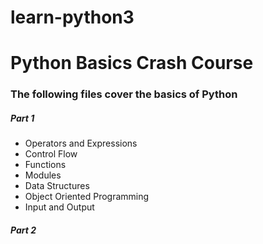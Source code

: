# learn-python3
<h1>Python Basics Crash Course</h1>
<h3>The following files cover the basics of Python</h3>
<h5>Part 1</h5>
<ul>
    <li>Operators and Expressions</li>
    <li>Control Flow</li>
    <li>Functions</li>
    <li>Modules</li>
    <li>Data Structures</li>
    <li>Object Oriented Programming</li>
    <li>Input and Output</li>
</ul>
<h5>Part 2</h5>
